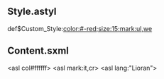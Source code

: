 ## Style.astyl

def$Custom_Style:<color:#-red;size:15;mark:ul,we>


## Content.sxml
<?sxml ver="0.1" encoding="UTF-8"?>


<asl col:red></asl>
<asl col#ffffff></asl>
<asl size:15></asl>
<asl mark:it,cr>
<asl lang:fr>
<asl lang:"Lioran">
<asl name="Custom_Style"></asl>